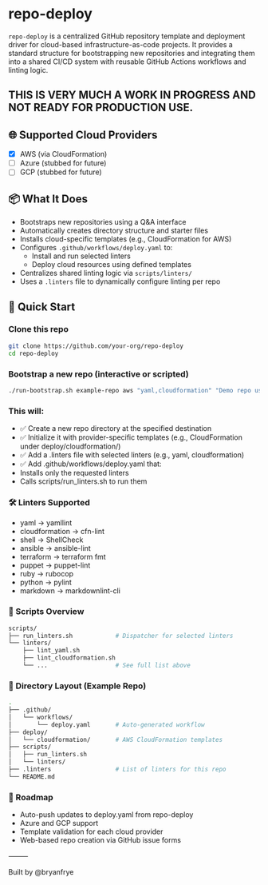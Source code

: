# repo-deploy

`repo-deploy` is a centralized GitHub repository template and deployment driver for cloud-based infrastructure-as-code projects. It provides a standard structure for bootstrapping new repositories and integrating them into a shared CI/CD system with reusable GitHub Actions workflows and linting logic.

## THIS IS VERY MUCH A WORK IN PROGRESS AND NOT READY FOR PRODUCTION USE. 

## 🌐 Supported Cloud Providers

- [x] AWS (via CloudFormation)
- [ ] Azure (stubbed for future)
- [ ] GCP (stubbed for future)

## 📦 What It Does

- Bootstraps new repositories using a Q&A interface
- Automatically creates directory structure and starter files
- Installs cloud-specific templates (e.g., CloudFormation for AWS)
- Configures `.github/workflows/deploy.yaml` to:
  - Install and run selected linters
  - Deploy cloud resources using defined templates
- Centralizes shared linting logic via `scripts/linters/`
- Uses a `.linters` file to dynamically configure linting per repo

## 🚀 Quick Start

### Clone this repo
```bash
git clone https://github.com/your-org/repo-deploy
cd repo-deploy
```
### Bootstrap a new repo (interactive or scripted)
```bash
./run-bootstrap.sh example-repo aws "yaml,cloudformation" "Demo repo using repo-deploy" ~/git/example-repo
```
### This will:
- ✅ Create a new repo directory at the specified destination
- ✅ Initialize it with provider-specific templates (e.g., CloudFormation under deploy/cloudformation/)
- ✅ Add a .linters file with selected linters (e.g., yaml, cloudformation)
- ✅ Add .github/workflows/deploy.yaml that:
- Installs only the requested linters
- Calls scripts/run_linters.sh to run them

### 🛠️ Linters Supported
- yaml → yamllint
- cloudformation → cfn-lint
- shell → ShellCheck
- ansible → ansible-lint
- terraform → terraform fmt
- puppet → puppet-lint
- ruby → rubocop
- python → pylint
- markdown → markdownlint-cli

### 🧰 Scripts Overview
```bash
scripts/
├── run_linters.sh            # Dispatcher for selected linters
└── linters/
    ├── lint_yaml.sh
    ├── lint_cloudformation.sh
    └── ...                   # See full list above
```
### 📁 Directory Layout (Example Repo)
```bash
.
├── .github/
│   └── workflows/
│       └── deploy.yaml       # Auto-generated workflow
├── deploy/
│   └── cloudformation/       # AWS CloudFormation templates
├── scripts/
│   ├── run_linters.sh
│   └── linters/
├── .linters                  # List of linters for this repo
└── README.md
```

### 🧪 Roadmap
- Auto-push updates to deploy.yaml from repo-deploy
- Azure and GCP support
- Template validation for each cloud provider
- Web-based repo creation via GitHub issue forms

⸻

Built by @bryanfrye
